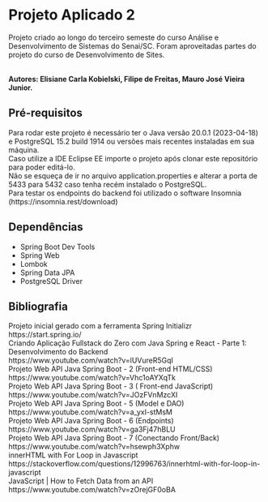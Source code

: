 <h1>Projeto Aplicado 2</h1>
Projeto criado ao longo do terceiro semeste do curso Análise e Desenvolvimento de Sistemas do Senai/SC.
Foram aproveitadas partes do projeto do curso de Desenvolvimento de Sites.<br><br>

**Autores: Elisiane Carla Kobielski, Filipe de Freitas, Mauro José Vieira Junior.**

<h2>Pré-requisitos</h2>
Para rodar este projeto é necessário ter o Java versão 20.0.1 (2023-04-18) e PostgreSQL 15.2 build 1914 ou versões mais recentes instaladas em sua máquina.<br>
Caso utilize a IDE Eclipse EE importe o projeto após clonar este repositório para poder editá-lo.<br>
Não se esqueça de ir no arquivo application.properties e alterar a porta de 5433 para 5432 caso tenha recém instalado o PostgreSQL.<br>
Para testar os endpoints do backend foi utilizado o software Insomnia (https://insomnia.rest/download)

<h2>Dependências</h2>
<ul>
	<li>Spring Boot Dev Tools</li>
	<li>Spring Web</li>
	<li>Lombok</li>
	<li>Spring Data JPA</li>
	<li>PostgreSQL Driver</li>
</ul>

<h2>Bibliografia</h2>
Projeto inicial gerado com a ferramenta Spring Initializr<br>
https://start.spring.io/<br>
Criando Aplicação Fullstack do Zero com Java Spring e React - Parte 1: Desenvolvimento do Backend<br>
https://www.youtube.com/watch?v=lUVureR5GqI<br>
Projeto Web API Java Spring Boot - 2 (Front-end HTML/CSS)<br>
https://www.youtube.com/watch?v=Vhc1oAYXqTk<br>
Projeto Web API Java Spring Boot - 3 ( Front-end JavaScript)<br>
https://www.youtube.com/watch?v=JOzFVnMzcXI<br>
Projeto Web API Java Spring Boot - 5 (Model e DAO)<br>
https://www.youtube.com/watch?v=a_yxI-stMsM<br>
Projeto Web API Java Spring Boot - 6 (Endpoints)<br>
https://www.youtube.com/watch?v=ga3Fj47hBLU<br>
Projeto Web API Java Spring Boot - 7 (Conectando Front/Back)<br>
https://www.youtube.com/watch?v=hsewph3Xphw<br>
innerHTML with For Loop in Javascript<br>
https://stackoverflow.com/questions/12996763/innerhtml-with-for-loop-in-javascript<br>
JavaScript | How to Fetch Data from an API<br>
https://www.youtube.com/watch?v=zOrejGF0oBA<br>
